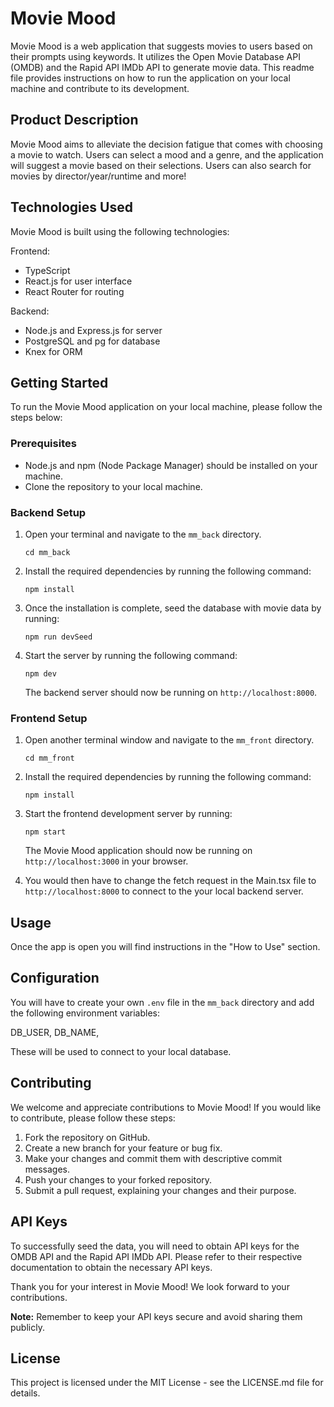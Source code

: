 # Movie Mood

Movie Mood is a web application that suggests movies to users based on their prompts using keywords. It utilizes the Open Movie Database API (OMDB) and the Rapid API IMDb API to generate movie data. This readme file provides instructions on how to run the application on your local machine and contribute to its development.

## Product Description

Movie Mood aims to alleviate the decision fatigue that comes with choosing a movie to watch. Users can select a mood and a genre, and the application will suggest a movie based on their selections. Users can also search for movies by director/year/runtime and more!

## Technologies Used

Movie Mood is built using the following technologies:

Frontend:
- TypeScript
- React.js for user interface
- React Router for routing

Backend:
- Node.js and Express.js for server
- PostgreSQL and pg for database
- Knex for ORM

## Getting Started

To run the Movie Mood application on your local machine, please follow the steps below:

### Prerequisites

- Node.js and npm (Node Package Manager) should be installed on your machine.
- Clone the repository to your local machine.

### Backend Setup

1. Open your terminal and navigate to the `mm_back` directory.
   ```
   cd mm_back
   ```

2. Install the required dependencies by running the following command:
   ```
   npm install
   ```

3. Once the installation is complete, seed the database with movie data by running:
   ```
   npm run devSeed
   ```

4. Start the server by running the following command:
   ```
   npm dev
   ```

   The backend server should now be running on `http://localhost:8000`.

### Frontend Setup

1. Open another terminal window and navigate to the `mm_front` directory.
   ```
   cd mm_front
   ```

2. Install the required dependencies by running the following command:
   ```
   npm install
   ```

3. Start the frontend development server by running: 
   ```
   npm start
   ```

   The Movie Mood application should now be running on `http://localhost:3000` in your browser.

4. You would then have to change the fetch request in the Main.tsx file to `http://localhost:8000` to connect to the your local backend server.

## Usage

Once the app is open you will find instructions in the "How to Use" section.

## Configuration

You will have to create your own `.env` file in the `mm_back` directory and add the following environment variables:

DB_USER,
DB_NAME,

These will be used to connect to your local database.

## Contributing

We welcome and appreciate contributions to Movie Mood! If you would like to contribute, please follow these steps:

1. Fork the repository on GitHub.
2. Create a new branch for your feature or bug fix.
3. Make your changes and commit them with descriptive commit messages.
4. Push your changes to your forked repository.
5. Submit a pull request, explaining your changes and their purpose.

## API Keys

To successfully seed the data, you will need to obtain API keys for the OMDB API and the Rapid API IMDb API. Please refer to their respective documentation to obtain the necessary API keys.

Thank you for your interest in Movie Mood! We look forward to your contributions.

**Note:** Remember to keep your API keys secure and avoid sharing them publicly.

## License

This project is licensed under the MIT License - see the LICENSE.md file for details.
